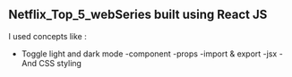 ## Netflix_Top_5_webSeries  built using React JS

I used concepts like  :

- Toggle light and dark mode
 -component 
 -props 
 -import & export 
 -jsx 
 -And CSS styling

